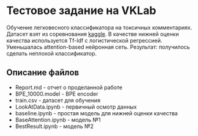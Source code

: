 # Тестовое задание на VKLab

Обучение легковесного классификатора на токсичных комментариях. 
Датасет взят из соревнования [kaggle](https://www.kaggle.com/c/jigsaw-toxic-comment-classification-challenge/overview). В качестве нижней оценки качества используется Tf-Idf с логистической регрессией. Уменьшалась attention-based нейронная сеть. Результат: получилось сделать неплохой классификатор.

## Описание файлов
- Report.md - отчет о проделанной работе
- BPE_10000.model - BPE encoder
- train.csv - датасет для обучения
- LookAtData.ipynb - первичный осмотр данных
- baseline.ipynb - простая модель для нижней оценки качества
- BaseAttention.ipynb - модель №1
- BestResult.ipynb - модель №2